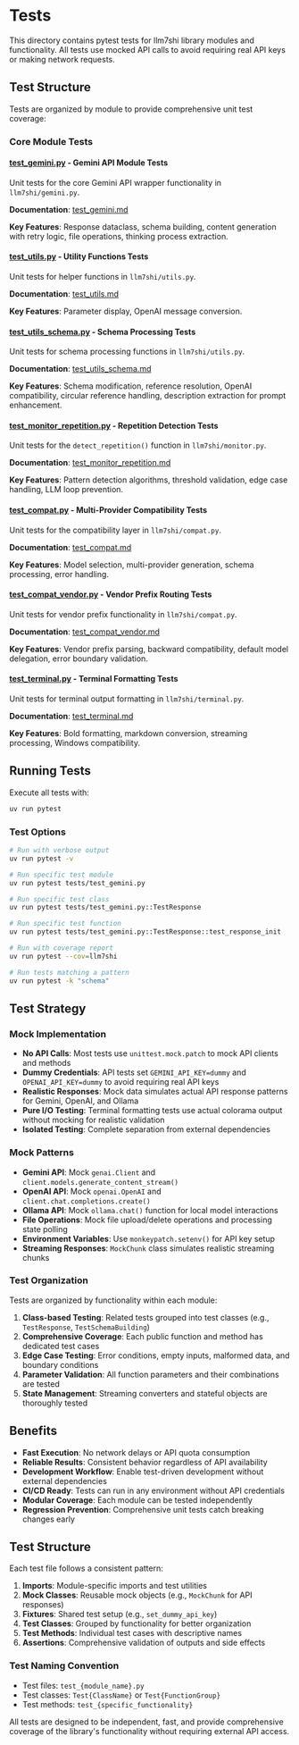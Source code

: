 # Tests

This directory contains pytest tests for llm7shi library modules and functionality. All tests use mocked API calls to avoid requiring real API keys or making network requests.

## Test Structure

Tests are organized by module to provide comprehensive unit test coverage:

### Core Module Tests

#### [test_gemini.py](test_gemini.py) - Gemini API Module Tests
Unit tests for the core Gemini API wrapper functionality in `llm7shi/gemini.py`.

**Documentation**: [test_gemini.md](test_gemini.md)

**Key Features**: Response dataclass, schema building, content generation with retry logic, file operations, thinking process extraction.

#### [test_utils.py](test_utils.py) - Utility Functions Tests
Unit tests for helper functions in `llm7shi/utils.py`.

**Documentation**: [test_utils.md](test_utils.md)

**Key Features**: Parameter display, OpenAI message conversion.

#### [test_utils_schema.py](test_utils_schema.py) - Schema Processing Tests
Unit tests for schema processing functions in `llm7shi/utils.py`.

**Documentation**: [test_utils_schema.md](test_utils_schema.md)

**Key Features**: Schema modification, reference resolution, OpenAI compatibility, circular reference handling, description extraction for prompt enhancement.

#### [test_monitor_repetition.py](test_monitor_repetition.py) - Repetition Detection Tests
Unit tests for the `detect_repetition()` function in `llm7shi/monitor.py`.

**Documentation**: [test_monitor_repetition.md](test_monitor_repetition.md)

**Key Features**: Pattern detection algorithms, threshold validation, edge case handling, LLM loop prevention.

#### [test_compat.py](test_compat.py) - Multi-Provider Compatibility Tests
Unit tests for the compatibility layer in `llm7shi/compat.py`.

**Documentation**: [test_compat.md](test_compat.md)

**Key Features**: Model selection, multi-provider generation, schema processing, error handling.

#### [test_compat_vendor.py](test_compat_vendor.py) - Vendor Prefix Routing Tests
Unit tests for vendor prefix functionality in `llm7shi/compat.py`.

**Documentation**: [test_compat_vendor.md](test_compat_vendor.md)

**Key Features**: Vendor prefix parsing, backward compatibility, default model delegation, error boundary validation.

#### [test_terminal.py](test_terminal.py) - Terminal Formatting Tests
Unit tests for terminal output formatting in `llm7shi/terminal.py`.

**Documentation**: [test_terminal.md](test_terminal.md)

**Key Features**: Bold formatting, markdown conversion, streaming processing, Windows compatibility.

## Running Tests

Execute all tests with:

```bash
uv run pytest
```

### Test Options

```bash
# Run with verbose output
uv run pytest -v

# Run specific test module
uv run pytest tests/test_gemini.py

# Run specific test class
uv run pytest tests/test_gemini.py::TestResponse

# Run specific test function
uv run pytest tests/test_gemini.py::TestResponse::test_response_init

# Run with coverage report
uv run pytest --cov=llm7shi

# Run tests matching a pattern
uv run pytest -k "schema"
```

## Test Strategy

### Mock Implementation
- **No API Calls**: Most tests use `unittest.mock.patch` to mock API clients and methods
- **Dummy Credentials**: API tests set `GEMINI_API_KEY=dummy` and `OPENAI_API_KEY=dummy` to avoid requiring real API keys
- **Realistic Responses**: Mock data simulates actual API response patterns for Gemini, OpenAI, and Ollama
- **Pure I/O Testing**: Terminal formatting tests use actual colorama output without mocking for realistic validation
- **Isolated Testing**: Complete separation from external dependencies

### Mock Patterns
- **Gemini API**: Mock `genai.Client` and `client.models.generate_content_stream()`
- **OpenAI API**: Mock `openai.OpenAI` and `client.chat.completions.create()`
- **Ollama API**: Mock `ollama.chat()` function for local model interactions
- **File Operations**: Mock file upload/delete operations and processing state polling
- **Environment Variables**: Use `monkeypatch.setenv()` for API key setup
- **Streaming Responses**: `MockChunk` class simulates realistic streaming chunks

### Test Organization
Tests are organized by functionality within each module:

1. **Class-based Testing**: Related tests grouped into test classes (e.g., `TestResponse`, `TestSchemaBuilding`)
2. **Comprehensive Coverage**: Each public function and method has dedicated test cases
3. **Edge Case Testing**: Error conditions, empty inputs, malformed data, and boundary conditions
4. **Parameter Validation**: All function parameters and their combinations are tested
5. **State Management**: Streaming converters and stateful objects are thoroughly tested

## Benefits

- **Fast Execution**: No network delays or API quota consumption
- **Reliable Results**: Consistent behavior regardless of API availability
- **Development Workflow**: Enable test-driven development without external dependencies
- **CI/CD Ready**: Tests can run in any environment without API credentials
- **Modular Coverage**: Each module can be tested independently
- **Regression Prevention**: Comprehensive unit tests catch breaking changes early

## Test Structure

Each test file follows a consistent pattern:

1. **Imports**: Module-specific imports and test utilities
2. **Mock Classes**: Reusable mock objects (e.g., `MockChunk` for API responses)
3. **Fixtures**: Shared test setup (e.g., `set_dummy_api_key`)
4. **Test Classes**: Grouped by functionality for better organization
5. **Test Methods**: Individual test cases with descriptive names
6. **Assertions**: Comprehensive validation of outputs and side effects

### Test Naming Convention
- Test files: `test_{module_name}.py`
- Test classes: `Test{ClassName}` or `Test{FunctionGroup}`
- Test methods: `test_{specific_functionality}`

All tests are designed to be independent, fast, and provide comprehensive coverage of the library's functionality without requiring external API access.